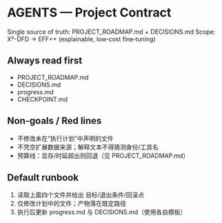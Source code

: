 # AGENTS — Project Contract

Single source of truth: PROJECT_ROADMAP.md + DECISIONS.md
Scope: X²-DFD → EFF++ (explainable, low‑cost fine‑tuning)

## Always read first
- PROJECT_ROADMAP.md
- DECISIONS.md
- progress.md
- CHECKPOINT.md

## Non-goals / Red lines
- 不修改未在“执行计划”中声明的文件
- 不凭空扩展数据来源；解释文本不得猜测身份/工具名
- 预算线：显存/时延超出则回退（见 PROJECT_ROADMAP.md）

## Default runbook
1) 读取上面四个文件并给出 目标/退出条件/回滚点  
2) 仅修改计划中的文件；产物落在既定路径  
3) 执行后更新 progress.md 与 DECISIONS.md（使用各自模板）

